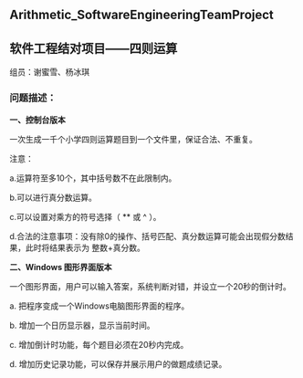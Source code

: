## Arithmetic_SoftwareEngineeringTeamProject
## 软件工程结对项目——四则运算

组员：谢蜜雪、杨冰琪

### 问题描述：

**一、控制台版本**

一次生成一千个小学四则运算题目到一个文件里，保证合法、不重复。

注意：

a.运算符至多10个，其中括号数不在此限制内。

b.可以进行真分数运算。

c.可以设置对乘方的符号选择（ ** 或 ^ ）。

d.合法的注意事项：没有除0的操作、括号匹配、真分数运算可能会出现假分数结果，此时将结果表示为 整数+真分数。

**二、Windows 图形界面版本**

一个图形界面，用户可以输入答案，系统判断对错，并设立一个20秒的倒计时。

a. 把程序变成一个Windows电脑图形界面的程序。

b. 增加一个日历显示器，显示当前时间。

c. 增加倒计时功能，每个题目必须在20秒内完成。

d. 增加历史记录功能，可以保存并展示用户的做题成绩记录。
